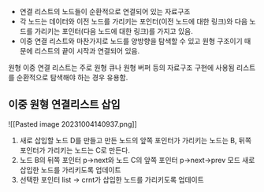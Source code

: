 
- 연결 리스트의 노드들이 순환적으로 연결되어 있는 자료구조
- 각 노드는 데이터와 이전 노드를 가리키는 포인터(이전 노드에 대한 링크)와 다음 노드를 가리키는 포인터(다음 노드에 대한 링크)를 가지고 있음.
- 이중 연결 리스트와 마찬가지로 노드를 양방향을 탐색할 수 있고 원형 구조이기 때문에 리스트의 끝이 시작과 연결되어 있음.

원형 이중 연결 리스트는 주로 원형 큐나 원형 버퍼 등의 자료구조 구현에 사용됨
리스트를 순환적으로 탐색해야 하는 경우 유용함.

## 이중 원형 연결리스트 삽입
![[Pasted image 20231004140937.png]]

1. 새로 삽입할 노드 D를 만들고 만든 노드의 앞쪽 포인터가 가리키는 노드는 B, 뒤쪽 포인터가 가리키는 노드는 C로 만든다.
2. 노드 B의 뒤쪽 포인터 p->next와 노드 C의 앞쪽 포인터 p->next->prev 모드 새로 삽입한 노드를 가리키도록 업데이트
3. 선택한 포인터 list -> crnt가 삽입한 노드를 가리키도록 업데이트  